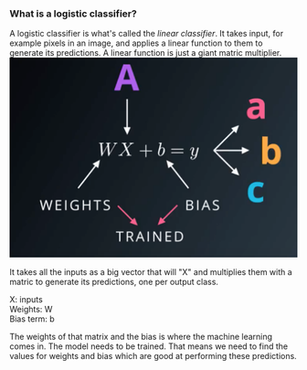 ### What is a logistic classifier?

A logistic classifier is what's called the *linear classifier*. It takes input, for example pixels in an image, and applies a linear function to them to generate its predictions. A linear function is just a giant matric multiplier. 
![classifier](https://github.com/Rafael805/blueprint/blob/master/ML/logistic%20classifier.png)

It takes all the inputs as a big vector that will "X" and multiplies them with a matric to generate its predictions, one per output class.  

X: inputs  
Weights: W  
Bias term: b  

The weights of that matrix and the bias is where the machine learning comes in. The model needs to be trained. That means we need to find the values for weights and bias which are good at performing these predictions.

